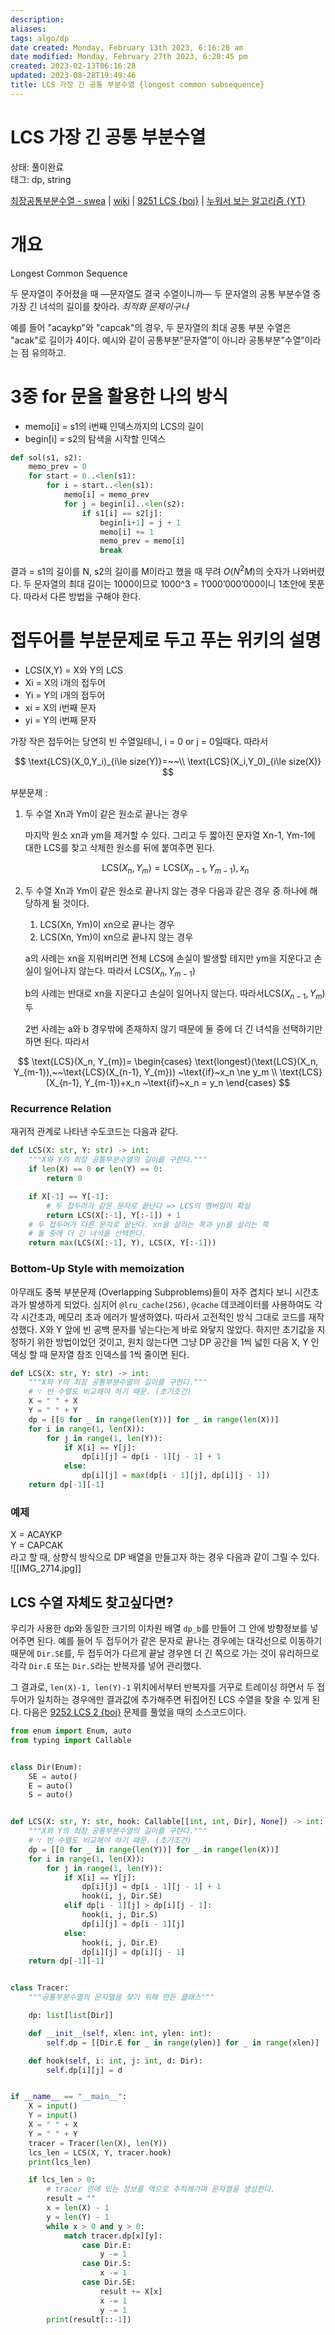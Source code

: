 ```yaml
---
description:
aliases: 
tags: algo/dp 
date created: Monday, February 13th 2023, 6:16:28 am
date modified: Monday, February 27th 2023, 6:20:45 pm
created: 2023-02-13T06:16:28
updated: 2023-08-28T19:49:46
title: LCS 가장 긴 공통 부분수열 {longest common subsequence}
---
```


# LCS 가장 긴 공통 부분수열

상태: 풀이완료  
태그: dp, string

[최장공통부분수열 - swea](https://swexpertacademy.com/main/code/problem/problemDetail.do?contestProbId=AWBOHEx66kIDFAWr) | [wiki](https://ko.m.wikipedia.org/wiki/최장_공통_부분_수열) | [9251 LCS {boj}](https://www.acmicpc.net/problem/9251) | [누워서 보는 알고리즘 {YT}](https://youtu.be/z8KVLz9BFIo?feature=shared)

# 개요

Longest Common Sequence 

두 문자열이 주어졌을 때 —문자열도 결국 수열이니까— 두 문자열의 공통 부분수열 중 가장 긴 녀석의 길이를 찾아라. *최적화 문제이구나*

예를 들어 "acaykp"와 "capcak"의 경우, 두 문자열의 최대 공통 부분 수열은 "acak"로 길이가 4이다. 예시와 같이 공통부분”문자열”이 아니라 공통부분”수열”이라는 점 유의하고.

# 3중 for 문을 활용한 나의 방식

- memo[i] = s1의 i번째 인덱스까지의 LCS의 길이
- begin[i] = s2의 탐색을 시작할 인덱스

```python
def sol(s1, s2):
	memo_prev = 0
	for start = 0..<len(s1):
		for i = start..<len(s1):
			memo[i] = memo_prev
			for j = begin[i]..<len(s2):
				if s1[i] == s2[j]:
					begin[i+1] = j + 1
					memo[i] += 1
					memo_prev = memo[i]
					break
```

결과 = s1의 길이를 N, s2의 길이를 M이라고 했을 때 무려 $O(N^2M)$의 숫자가 나와버렸다. 두 문자열의 최대 길이는 1000이므로 1000^3 = 1’000’000’000이니 1초안에 못푼다. 따라서 다른 방법을 구해야 한다.

# 접두어를 부분문제로 두고 푸는 위키의 설명

- LCS(X,Y) = X와 Y의 LCS
- Xi = X의 i개의 접두어
- Yi = Y의 i개의 접두어
- xi = X의 i번째 문자
- yi = Y의 i번째 문자

가장 작은 접두어는 당연히 빈 수열일테니, i = 0 or j = 0일때다. 따라서

$$
\text{LCS}(X_0,Y_i)_{i\le size(Y)}=~~\\ \text{LCS}(X_i,Y_0)_{i\le size(X)}
$$

부분문제 : 

1. 두 수열 Xn과 Ym이 같은 원소로 끝나는 경우
    
    마지막 원소 xn과 ym을 제거할 수 있다. 그리고 두 짧아진 문자열 Xn-1, Ym-1에 대한 LCS를 찾고 삭제한 원소를 뒤에 붙여주면 된다.

    $$
    \text{LCS}(X_n, Y_m) = \text{LCS}(X_{n-1},Y_{m-1}),x_n
    $$

2. 두 수열 Xn과 Ym이 같은 원소로 끝나지 않는 경우 다음과 같은 경우 중 하나에 해당하게 될 것이다.
    1. LCS(Xn, Ym)이 xn으로 끝나는 경우
    2. LCS(Xn, Ym)이 xn으로 끝나지 않는 경우
    
    a의 사례는 xn을 지워버리면 전체 LCS에 손실이 발생할 테지만 ym을 지운다고 손실이 일어나지 않는다. 따라서 $\text{LCS}(X_n, Y_{m-1})$
    
    b의 사례는 반대로 xn을 지운다고 손실이 일어나지 않는다. 따라서$\text{LCS}(X_{n-1}, Y_{m})$두
    
    2번 사례는 a와 b 경우밖에 존재하지 않기 때문에 둘 중에 더 긴 녀석을 선택하기만 하면 된다. 따라서

$$
\text{LCS}(X_n, Y_{m})= \begin{cases}
	\text{longest}(\text{LCS}(X_n, Y_{m-1}),~~\text{LCS}(X_{n-1}, Y_{m})) ~\text{if}~x_n \ne y_m  \\
	\text{LCS}(X_{n-1}, Y_{m-1})+x_n ~\text{if}~x_n = y_n
\end{cases} 
$$

### Recurrence Relation

재귀적 관계로 나타낸 수도코드는 다음과 같다.

```python
def LCS(X: str, Y: str) -> int:
    """X와 Y의 최장 공통부분수열의 길이를 구한다."""
    if len(X) == 0 or len(Y) == 0:
        return 0

    if X[-1] == Y[-1]:
        # 두 접두어가 같은 문자로 끝난다 => LCS의 멤버임이 확실
        return LCS(X[:-1], Y[:-1]) + 1
    # 두 접두어가 다른 문자로 끝난다. xn을 살리는 쪽과 yn을 살리는 쪽
    # 둘 중에 더 긴 녀석을 선택한다.
    return max(LCS(X[:-1], Y), LCS(X, Y[:-1]))
```

### Bottom-Up Style with memoization

아무래도 중복 부분문제 (Overlapping Subproblems)들이 자주 겹치다 보니 시간초과가 발생하게 되었다. 심지어 `@lru_cache(256)`, `@cache` 데코레이터를 사용하여도 각각 시간초과, 메모리 초과 에러가 발생하였다. 따라서 고전적인 방식 그대로 코드를 재작성했다. X와 Y 앞에 빈 공백 문자를 넣는다는게 바로 와닿지 않았다. 하지만 초기값을 지정하기 위한 방법이었던 것이고, 원치 않는다면 그냥 DP 공간을 1씩 넓힌 다음 X, Y 인덱싱 할 때 문자열 참조 인덱스를 1씩 줄이면 된다.

```python
def LCS(X: str, Y: str) -> int:
    """X와 Y의 최장 공통부분수열의 길이를 구한다."""
    # ∵ 빈 수열도 비교해야 하기 때문. (초기조건)
    X = " " + X
    Y = " " + Y
    dp = [[0 for _ in range(len(Y))] for _ in range(len(X))]
    for i in range(1, len(X)):
        for j in range(1, len(Y)):
            if X[i] == Y[j]:
                dp[i][j] = dp[i - 1][j - 1] + 1
            else:
                dp[i][j] = max(dp[i - 1][j], dp[i][j - 1])
    return dp[-1][-1]

```

### 예제

X = ACAYKP  
Y = CAPCAK  
라고 할 때, 상향식 방식으로 DP 배열을 만들고자 하는 경우 다음과 같이 그릴 수 있다.  
![[IMG_2714.jpg]]

## LCS 수열 자체도 찾고싶다면?

우리가 사용한 dp와 동일한 크기의 이차원 배열 `dp_b`를 만들어 그 안에 방향정보를 넣어주면 된다. 예를 들어 두 접두어가 같은 문자로 끝나는 경우에는 대각선으로 이동하기 때문에 `Dir.SE`를, 두 접두어가 다르게 끝날 경우엔 더 긴 쪽으로 가는 것이 유리하므로 각각 `Dir.E` 또는 `Dir.S`라는 반복자를 넣어 관리했다.

그 결과로, `len(X)-1, len(Y)-1` 위치에서부터 반복자를 거꾸로 트레이싱 하면서 두 접두어가 일치하는 경우에만 결과값에 추가해주면 뒤집어진 LCS 수열을 찾을 수 있게 된다. 다음은 [9252 LCS 2 {boj}](https://boj.kr/9252) 문제를 풀었을 때의 소스코드이다.

```python
from enum import Enum, auto
from typing import Callable


class Dir(Enum):
    SE = auto()
    E = auto()
    S = auto()


def LCS(X: str, Y: str, hook: Callable[[int, int, Dir], None]) -> int:
    """X와 Y의 최장 공통부분수열의 길이를 구한다."""
    # ∵ 빈 수열도 비교해야 하기 때문. (초기조건)
    dp = [[0 for _ in range(len(Y))] for _ in range(len(X))]
    for i in range(1, len(X)):
        for j in range(1, len(Y)):
            if X[i] == Y[j]:
                dp[i][j] = dp[i - 1][j - 1] + 1
                hook(i, j, Dir.SE)
            elif dp[i - 1][j] > dp[i][j - 1]:
                hook(i, j, Dir.S)
                dp[i][j] = dp[i - 1][j]
            else:
                hook(i, j, Dir.E)
                dp[i][j] = dp[i][j - 1]
    return dp[-1][-1]


class Tracer:
    """공통부분수열의 문자열을 찾기 위해 만든 클래스"""

    dp: list[list[Dir]]

    def __init__(self, xlen: int, ylen: int):
        self.dp = [[Dir.E for _ in range(ylen)] for _ in range(xlen)]

    def hook(self, i: int, j: int, d: Dir):
        self.dp[i][j] = d


if __name__ == "__main__":
    X = input()
    Y = input()
    X = " " + X
    Y = " " + Y
    tracer = Tracer(len(X), len(Y))
    lcs_len = LCS(X, Y, tracer.hook)
    print(lcs_len)

    if lcs_len > 0:
        # tracer 안에 있는 정보를 역으로 추적해가며 문자열을 생성한다.
        result = ""
        x = len(X) - 1
        y = len(Y) - 1
        while x > 0 and y > 0:
            match tracer.dp[x][y]:
                case Dir.E:
                    y -= 1
                case Dir.S:
                    x -= 1
                case Dir.SE:
                    result += X[x]
                    x -= 1
                    y -= 1
        print(result[::-1])

```

